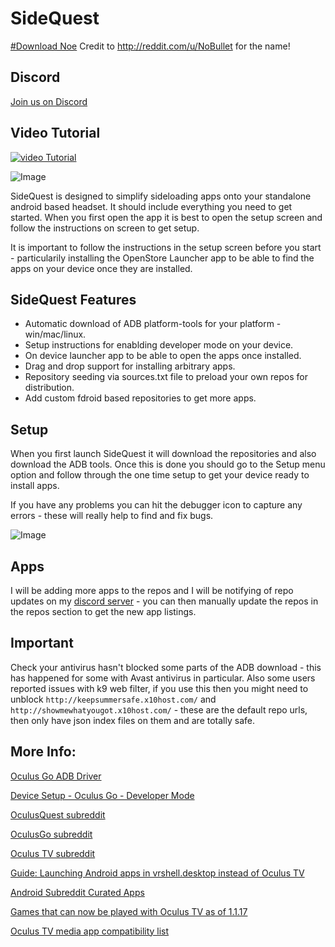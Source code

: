 # SideQuest

[#Download Noe](https://github.com/the-expanse/SideQuest/releases)
Credit to http://reddit.com/u/NoBullet for the name!

## Discord
[Join us on Discord](https://discord.gg/Q2a5BkZ)

## Video Tutorial
[![video Tutorial](https://img.youtube.com/vi/HspVa4i9rPg/0.jpg)](https://www.youtube.com/watch?v=HspVa4i9rPg)

![Image](https://i.imgur.com/9TxcOQg.png)

SideQuest is designed to simplify sideloading apps onto your standalone android based headset. It should include everything you need to get started. When you first open the app it is best to open the setup screen and follow the instructions on screen to get setup. 

It is important to follow the instructions in the setup screen before you start - particularily installing the OpenStore Launcher app to be able to find the apps on your device once they are installed.



## SideQuest Features

* Automatic download of ADB platform-tools for your platform - win/mac/linux.
* Setup instructions for enablding developer mode on your device.
* On device launcher app to be able to open the apps once installed.
* Drag and drop support for installing arbitrary apps.
* Repository seeding via sources.txt file to preload your own repos for distribution.
* Add custom fdroid based repositories to get more apps.



## Setup 

When you first launch SideQuest it will download the repositories and also download the ADB tools. Once this is done you should go to the Setup menu option and follow through the one time setup to get your device ready to install apps. 

If you have any problems you can hit the debugger icon to capture any errors - these will really help to find and fix bugs.

![Image](https://i.imgur.com/mHiKK7l.png)


## Apps

I will be adding more apps to the repos and I will be notifying of repo updates on my [discord server](https://discord.gg/Q2a5BkZ) - you can then manually update the repos in the repos section to get the new app listings. 

## Important

Check your antivirus hasn't blocked some parts of the ADB download - this has happened for some with Avast antivirus in particular. Also some users reported issues with k9 web filter, if you use this then you might need to unblock `http://keepsummersafe.x10host.com/` and `http://showmewhatyougot.x10host.com/` - these are the default repo urls, then only have json index files on them and are totally safe. 

## More Info:

[Oculus Go ADB Driver](https://developer.oculus.com/downloads/package/oculus-go-adb-drivers/)

[Device Setup - Oculus Go - Developer Mode](https://developer.oculus.com/documentation/mobilesdk/latest/concepts/mobile-device-setup-go/)

[OculusQuest subreddit](https://www.reddit.com/r/OculusQuest/)

[OculusGo subreddit](https://www.reddit.com/r/OculusGo)

[Oculus TV subreddit](https://www.reddit.com/r/oculustv/)

[Guide: Launching Android apps in vrshell.desktop instead of Oculus TV](https://www.reddit.com/r/OculusGo/comments/ba6ul9/guide_launching_android_apps_in_vrshelldesktop/)

[Android Subreddit Curated Apps](https://www.reddit.com/r/android/wiki/apps)

[Games that can now be played with Oculus TV as of 1.1.17](https://www.reddit.com/comments/9uney8)

[Oculus TV media app compatibility list](https://www.reddit.com/comments/9x07yj)
